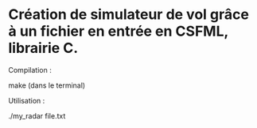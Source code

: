 # Création de simulateur de vol grâce à un fichier en entrée en CSFML, librairie C.

Compilation :

make (dans le terminal)

Utilisation :

./my_radar file.txt
